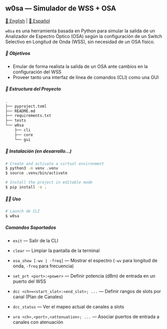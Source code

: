 ## w0sa — Simulador de WSS + OSA

[📘 English](README.md) | [📗 Español](README.es.md)

`w0sa` es una herramienta basada en Python para simular la salida de un Analizador de Espectro Óptico (OSA) según la configuración de un Switch Selectivo en Longitud de Onda (WSS), sin necesidad de un OSA físico.

##### 🎯 Objetivos

- Emular de forma realista la salida de un OSA ante cambios en la configuración del WSS
- Proveer tanto una interfaz de línea de comandos (CLI) como una GUI

##### 📁 Estructura del Proyecto

```bash
.
├── pyproject.toml
├── README.md
├── requirements.txt
├── tests
└── w0sa
    ├── cli
    ├── core
    └── gui
```

##### 🔧 Instalación (en desarrollo...)

```bash
# Create and activate a virtual environment
$ python3 -m venv .venv
$ source .venv/bin/activate

# Install the project in editable mode
$ pip install -e .
```

##### 🧑‍💻 Uso

```bash
# Launch de CLI
$ w0sa
```

##### Comandos Soportados

- `exit` — Salir de la CLI

- `clear` — Limpiar la pantalla de la terminal

- `osa_show [-wv | -freq]` — Mostrar el espectro (`-wv` para longitud de onda, `-freq` para frecuencia)

- `set_prt <port>:<power>` — Definir potencia (dBm) de entrada en un puerto del WSS

- `dcc <ch>=<start_slot>:<end_slot>; ...` — Definir rangos de slots por canal (Plan de Canales)

- `dcc_status` — Ver el mapeo actual de canales a slots

- `ura <ch>,<port>,<attenuation>; ...` — Asociar puertos de entrada a canales con atenuación
